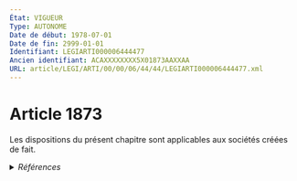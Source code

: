 ```yaml
---
État: VIGUEUR
Type: AUTONOME
Date de début: 1978-07-01
Date de fin: 2999-01-01
Identifiant: LEGIARTI000006444477
Ancien identifiant: ACAXXXXXXXX5X01873AAXXAA
URL: article/LEGI/ARTI/00/00/06/44/44/LEGIARTI000006444477.xml
---
```


<h1>Article 1873</h1>

Les dispositions du présent chapitre sont applicables aux sociétés créées de
fait.


<details>
  <summary><em>Références</em></summary>

  <h2>Articles faisant référence à l'article</h2>
  
  <ul>
    <li>
      <a href="https://legal.tricoteuses.fr//redirection/LEGIARTI000006314253?vers=git&vers=legifrance">Loi n° 88-1201 du 23 décembre 1988 relative aux organismes de placement collectif en valeurs mobilières et portant création des fonds communs de créances - article 34 AUTONOME MODIFIE, en vigueur du 1988-12-31 au 1993-01-05</a> CITATION source
    </li>
    <li>
      <a href="https://legal.tricoteuses.fr//redirection/LEGIARTI000006314191?vers=git&vers=legifrance">Loi n° 88-1201 du 23 décembre 1988 relative aux organismes de placement collectif en valeurs mobilières et portant création des fonds communs de créances - article 7 AUTONOME ABROGE, en vigueur du 1989-10-01 au 2001-01-01</a> CITATION source
    </li>
    <li>
      <a href="https://legal.tricoteuses.fr//redirection/LEGIARTI000006314255?vers=git&vers=legifrance">Loi n° 88-1201 du 23 décembre 1988 relative aux organismes de placement collectif en valeurs mobilières et portant création des fonds communs de créances - article 34 AUTONOME MODIFIE, en vigueur du 1996-07-04 au 1998-07-03</a> CITATION source
    </li>
    <li>
      <a href="https://legal.tricoteuses.fr//redirection/LEGIARTI000006314254?vers=git&vers=legifrance">Loi n° 88-1201 du 23 décembre 1988 relative aux organismes de placement collectif en valeurs mobilières et portant création des fonds communs de créances - article 34 AUTONOME MODIFIE, en vigueur du 1993-01-05 au 1996-07-04</a> CITATION source
    </li>
    <li>
      <a href="https://legal.tricoteuses.fr//redirection/LEGIARTI000006314256?vers=git&vers=legifrance">Loi n° 88-1201 du 23 décembre 1988 relative aux organismes de placement collectif en valeurs mobilières et portant création des fonds communs de créances - article 34 AUTONOME MODIFIE, en vigueur du 1998-07-03 au 1999-06-29</a> CITATION source
    </li>
    <li>
      <a href="https://legal.tricoteuses.fr//redirection/LEGIARTI000006314257?vers=git&vers=legifrance">Loi n° 88-1201 du 23 décembre 1988 relative aux organismes de placement collectif en valeurs mobilières et portant création des fonds communs de créances - article 34 AUTONOME ABROGE, en vigueur du 1999-06-29 au 2001-01-01</a> CITATION source
    </li>
  </ul>
  
  <h2>Textes faisant référence à l'article</h2>
  
  <ul>
    <li>
      <a href="https://legal.tricoteuses.fr//redirection/JORFTEXT000000886567?vers=git&vers=legifrance">Loi n°78-9 du 4 janvier 1978 MODIFIANT LE TITRE IX DU LIVRE III DU CODE CIVIL</a> CREATION cible
    </li>
  </ul>
  
  <h2>Références faites par l'article</h2>
  
  <ul>
    <li>
      1978-01-04 CREATION source <a href="https://legal.tricoteuses.fr//redirection/JORFTEXT000000886567?vers=git&vers=legifrance">Loi n°78-9 du 4 janvier 1978 MODIFIANT LE TITRE IX DU LIVRE III DU CODE CIVIL</a>
    </li>
    <li>
      1988-12-23 CITATION cible <a href="https://legal.tricoteuses.fr//redirection/LEGIARTI000006314257?vers=git&vers=legifrance">Loi n° 88-1201 du 23 décembre 1988 relative aux organismes de placement collectif en valeurs mobilières et portant création des fonds communs de créances - article 34 AUTONOME ABROGE, en vigueur du 1999-06-29 au 2001-01-01</a>
    </li>
    <li>
      1988-12-23 CITATION cible <a href="https://legal.tricoteuses.fr//redirection/LEGIARTI000006314191?vers=git&vers=legifrance">Loi n° 88-1201 du 23 décembre 1988 relative aux organismes de placement collectif en valeurs mobilières et portant création des fonds communs de créances - article 7 AUTONOME ABROGE, en vigueur du 1989-10-01 au 2001-01-01</a>
    </li>
  </ul>
</details>
